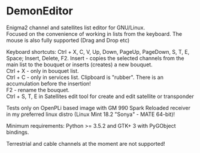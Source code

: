 # DemonEditor
Enigma2 channel and satellites list editor for GNU/Linux.                                                                          
Focused on the convenience of working in lists from the keyboard.
The mouse is also fully supported (Drag and Drop etc)

Keyboard shortcuts:
Ctrl + X, C, V, Up, Down, PageUp, PageDown, S, T, E, Space; Insert, Delete, F2.
Insert - copies the selected channels from the main list to the bouquet or inserts (creates) a new bouquet.     
Ctrl + X  - only  in bouquet list.    
Ctrl + C - only in services list. Clipboard is "rubber". There is an accumulation before the insertion!                               
F2 - rename the bouquet.                                                                                                                     
Ctrl + S, T, E in Satellites edit tool for create and edit satellite or transponder

Tests  only on OpenPLi based image with  GM 990 Spark Reloaded receiver in my preferred linux distro
(Linux Mint 18.2 "Sonya" - MATE 64-bit)!

Minimum requirements: Python >= 3.5.2 and GTK+ 3 with  PyGObject bindings.

Terrestrial and cable channels at the moment are not supported!
